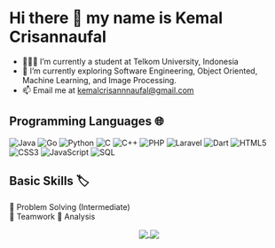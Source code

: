 # Hi there 👋 my name is Kemal Crisannaufal

- 👨🏽‍💻 I’m currently a student at Telkom University, Indonesia
- 🌱 I’m currently exploring Software Engineering, Object Oriented, Machine Learning, and Image Processing. 
- 📫 Email me at [kemalcrisannnaufal@gmail.com](mailto:kemalcrisannnaufal@gmail.com)

## Programming Languages 🌐

![Java](https://img.shields.io/badge/Java-ED8B00?style=flat-square&logo=java&logoColor=white)
![Go](https://img.shields.io/badge/Go-00ADD8?style=flat-square&logo=go&logoColor=white)
![Python](https://img.shields.io/badge/Python-3776AB?style=flat-square&logo=python&logoColor=white)
![C](https://img.shields.io/badge/C-00599C?style=flat-square&logo=c&logoColor=white)
![C++](https://img.shields.io/badge/C++-00599C?style=flat-square&logo=cplusplus&logoColor=white)
![PHP](https://img.shields.io/badge/PHP-777BB4?style=flat-square&logo=php&logoColor=white)
![Laravel](https://img.shields.io/badge/Laravel-FF2D20?style=flat-square&logo=laravel&logoColor=white)
![Dart](https://img.shields.io/badge/Dart-0175C2?style=flat-square&logo=dart&logoColor=white)
![HTML5](https://img.shields.io/badge/HTML5-E34F26?style=flat-square&logo=html5&logoColor=white)
![CSS3](https://img.shields.io/badge/CSS3-1572B6?style=flat-square&logo=css3&logoColor=white)
![JavaScript](https://img.shields.io/badge/JavaScript-F7DF1E?style=flat-square&logo=javascript&logoColor=black)
![SQL](https://img.shields.io/badge/SQL-4479A1?style=flat-square&logo=sql&logoColor=white)

## Basic Skills 🏷️
 📌 Problem Solving (Intermediate)  
 📌 Teamwork
 📌 Analysis
 
<p align="center">
  <a href="https://github.com/kemalcrisannaufal">
    <img align="center" src="https://github-readme-stats.vercel.app/api?username=kemalcrisannaufal&show_icons=true&theme=radical" />
  </a>
  <a href="https://github.com/kemalcrisannaufal">
    <img align="center" src="https://github-readme-stats.vercel.app/api/top-langs/?username=kemalcrisannaufal&layout=compact" />
  </a>
</p>



